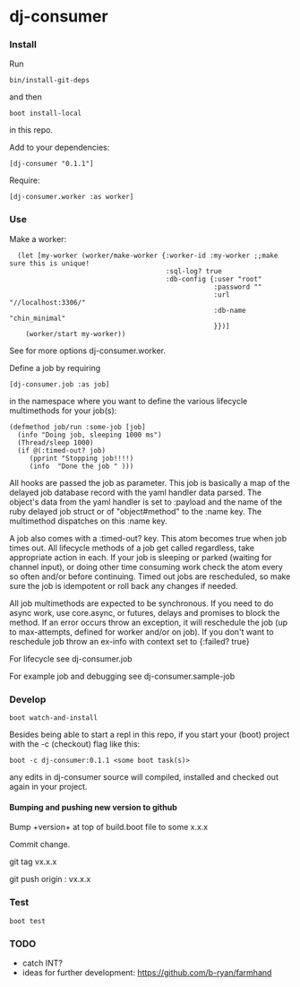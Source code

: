 # dj-consumer

### Install

Run

    bin/install-git-deps

and then

    boot install-local

in this repo.

Add to your dependencies:

    [dj-consumer "0.1.1"]

Require:

    [dj-consumer.worker :as worker]

### Use

Make a worker:

```
  (let [my-worker (worker/make-worker {:worker-id :my-worker ;;make sure this is unique!
                                       :sql-log? true
                                       :db-config {:user "root"
                                                   :password ""
                                                   :url "//localhost:3306/"
                                                   :db-name "chin_minimal"
                                                   }})]
    (worker/start my-worker))
```

See for more options dj-consumer.worker.

Define a job by requiring

    [dj-consumer.job :as job]

in the namespace where you want to define the various lifecycle multimethods for
your job(s):

```
(defmethod job/run :some-job [job]
  (info "Doing job, sleeping 1000 ms")
  (Thread/sleep 1000)
  (if @(:timed-out? job)
     (pprint "Stopping job!!!!)
     (info  "Done the job " )))
```

All hooks are passed the job as parameter. This job is basically a map of
the delayed job database record with the yaml handler data parsed. The object's
data from the yaml handler is set to :payload and the name of the ruby
delayed job struct or of "object#method" to the :name key. The multimethod
dispatches on this :name key.

A job also comes with a :timed-out? key. This atom becomes true when job times
out. All lifecycle methods of a job get called regardless, take appropriate
action in each. If your job is sleeping or parked (waiting for channel input),
or doing other time consuming work check the atom every so often and/or before
continuing. Timed out jobs are rescheduled, so make sure the job is idempotent
or roll back any changes if needed.

All job multimethods are expected to be synchronous. If you need to do async
work, use core.async, or futures, delays and promises to block the method. If an
error occurs throw an exception, it will reschedule the job (up to max-attempts,
defined for worker and/or on job). If you don't want to reschedule job throw an
ex-info with context set to {:failed? true}

For lifecycle see dj-consumer.job

For example job and debugging see dj-consumer.sample-job

### Develop

    boot watch-and-install

Besides being able to start a repl in this repo, if you start your (boot) project with the
-c (checkout) flag like this:

    boot -c dj-consumer:0.1.1 <some boot task(s)>

any edits in dj-consumer source will compiled, installed and checked out again
in your project.

#### Bumping and pushing new version to github

Bump +version+ at top of build.boot file to some x.x.x

Commit change.

git tag vx.x.x

git push origin : vx.x.x

### Test

    boot test

### TODO

- catch INT?
- ideas for further development: https://github.com/b-ryan/farmhand
